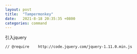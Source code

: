 ```yaml
---
layout: post
title:  "Tampermonkey"
date:   2021-8-18 20:35:35 +0800
categories: command
---
```


引入jquery

```
// @require    http://code.jquery.com/jquery-1.11.0.min.js
```